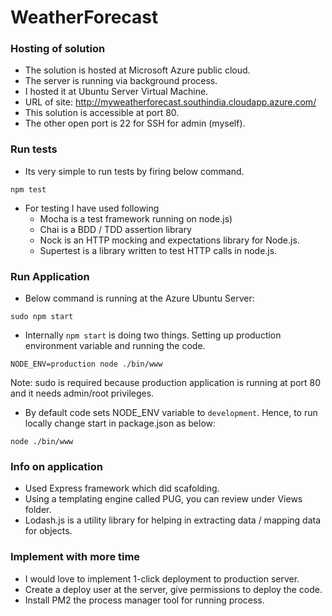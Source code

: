 # WeatherForecast

### Hosting of solution

* The solution is hosted at Microsoft Azure public cloud.
* The server is running via background process.
* I hosted it at Ubuntu Server Virtual Machine.
* URL of site: http://myweatherforecast.southindia.cloudapp.azure.com/
* This solution is accessible at port 80.
* The other open port is 22 for SSH for admin (myself).

### Run tests
* Its very simple to run tests by firing below command.
~~~~
npm test
~~~~
* For testing I have used following
  * Mocha is a test framework running on node.js)
  * Chai is a BDD / TDD assertion library 
  * Nock is an HTTP mocking and expectations library for Node.js.
  * Supertest is a library written to test HTTP calls in node.js.
  

### Run Application
* Below command is running at the Azure Ubuntu Server:
~~~~
sudo npm start
~~~~
  * Internally `npm start` is doing two things. Setting up production environment variable and running the code.
  ~~~~
  NODE_ENV=production node ./bin/www
  ~~~~
  Note: sudo is required because production application is running at port 80 and it needs admin/root privileges.
  
  * By default code sets NODE_ENV variable to `development`. Hence, to run locally change start in package.json as below:
  ~~~~
  node ./bin/www
  ~~~~
  
### Info on application  
* Used Express framework which did scafolding. 
* Using a templating engine called PUG, you can review under Views folder.
* Lodash.js is a utility library for helping in extracting data / mapping data for objects.

### Implement with more time
* I would love to implement 1-click deployment to production server.
* Create a deploy user at the server, give permissions to deploy the code.
* Install PM2 the process manager tool for running process.
